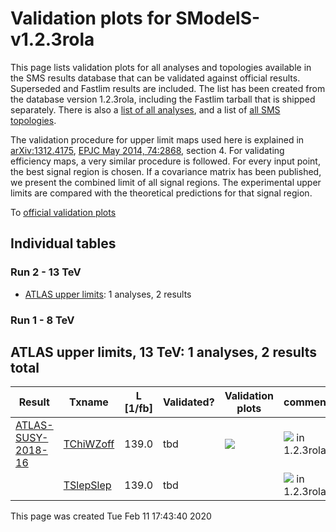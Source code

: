 
# Validation plots for SModelS-v1.2.3rola 

This page lists validation plots for all analyses and topologies available in
the SMS results database that can be validated against official results.
Superseded and Fastlim results are included. The list has been created from the
database version 1.2.3rola, including the Fastlim tarball that is shipped separately.
There is also a [list of all analyses](ListOfAnalyses123rola), and
a list of [all SMS topologies](SmsDictionary123rola).

The validation procedure for upper limit maps used here is explained in [arXiv:1312.4175](http://arxiv.org/abs/1312.4175),  [EPJC May 2014, 74:2868](http://link.springer.com/article/10.1140/epjc/s10052-014-2868-5), section 4. For validating efficiency maps, a very similar procedure is followed. For every input point, the best signal region is chosen. If a covariance matrix has been published, we present the combined limit of all signal regions. The experimental upper limits are compared with the theoretical predictions for that signal region.


To [official validation plots](Validation123rola)

## Individual tables

### Run 2 - 13 TeV
 * [ATLAS upper limits](#ATLASupperlimits13): 1 analyses, 2 results

### Run 1 - 8 TeV


<a name="ATLASupperlimits13"></a>
## ATLAS upper limits, 13 TeV: 1 analyses, 2 results total

| **Result** | **Txname** | **L [1/fb]** | **Validated?** | **Validation plots** | **comment** |
|------------|------------|--------------|----------------|----------------------|-------------|
| [ATLAS-SUSY-2018-16](https://atlas.web.cern.ch/Atlas/GROUPS/PHYSICS/PAPERS/SUSY-2018-16/)| [TChiWZoff](SmsDictionary123rola#TChiWZoff)| 139.0| tbd |<a href="https://smodels.github.io/validation/123rola/13TeV/ATLAS/ATLAS-SUSY-2018-16/validation/TChiWZoff_2EqMassAx_EqMassBx-y.png"><img src="https://smodels.github.io/validation/123rola/13TeV/ATLAS/ATLAS-SUSY-2018-16/validation/TChiWZoff_2EqMassAx_EqMassBx-y.png" /></a>  | <img src="https://smodels.github.io/pics/new.png" /> in 1.2.3rola!  |
| | [TSlepSlep](SmsDictionary123rola#TSlepSlep)| 139.0| tbd |  | <img src="https://smodels.github.io/pics/new.png" /> in 1.2.3rola!  |

This page was created Tue Feb 11 17:43:40 2020
